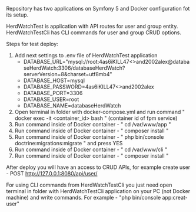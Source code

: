 Repository has two applications on Symfony 5 and Docker configuration fot its setup.

HerdWatchTest is application with API routes for user and group entity.
HerdWatchTestCli has CLI commands for user and group CRUD options.

Steps for test deploy:
1. Add next settings to .env file of HerdWatchTest application
   - DATABASE_URL="mysql://root:4as6iKILL47<>and2002alex@databaseHerdWatch:3306/databaseHerdWatch?serverVersion=8&charset=utf8mb4"
   - DATABASE_HOST=mysql
   - DATABASE_PASSWORD=4as6iKILL47<>and2002alex
   - DATABASE_PORT=3306
   - DATABASE_USER=root
   - DATABASE_NAME=databaseHerdWatch
2. Open terminal in folder with docker-compose.yml and run command " docker exec -it <container_id> bash " (container id of fpm service)
3. Run command inside of Docker container - " cd /var/www/app "
4. Run command inside of Docker container - " composer install "
5. Run command inside of Docker container - " php bin/console doctrine:migrations:migrate " and press YES 
6. Run command inside of Docker container - " cd /var/www/cli "
7. Run command inside of Docker container - " composer install "

After deploy you will have an access to CRUD APIs, for example create user - POST http://127.0.0.1:8080/api/user/

For using CLI commands from HerdWatchTestCli
you just need open terminal in folder with HerdWatchTestCli application on your PC (not Docker machine) and write commands.
For example - "php bin/console app:creat-user"
